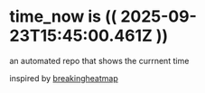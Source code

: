 # time_now is (( 2025-09-23T15:45:00.461Z ))

an automated repo that shows the currnent time

inspired by [breakingheatmap](https://github.com/breakingheatmap/breakingheatmap)